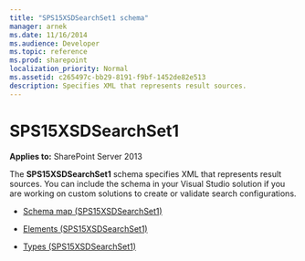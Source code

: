 ```yaml
---
title: "SPS15XSDSearchSet1 schema"
manager: arnek
ms.date: 11/16/2014
ms.audience: Developer
ms.topic: reference
ms.prod: sharepoint
localization_priority: Normal
ms.assetid: c265497c-bb29-8191-f9bf-1452de82e513
description: Specifies XML that represents result sources.
---
```


# SPS15XSDSearchSet1
  
**Applies to:** SharePoint Server 2013
  
The **SPS15XSDSearchSet1** schema specifies XML that represents result sources. You can include the schema in your Visual Studio solution if you are working on custom solutions to create or validate search configurations. 

- [Schema map (SPS15XSDSearchSet1)](schema-map-sps15xsdsearchset1.md)
    
- [Elements (SPS15XSDSearchSet1)](elements-sps15xsdsearchset1.md)
    
- [Types (SPS15XSDSearchSet1)](types-sps15xsdsearchset1.md)
    

